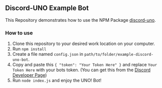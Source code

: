## Discord-UNO Example Bot
This Repository demonstrates how to use the NPM Package [discord-uno](https://github.com/Maxisthemoose/discord-uno).

### How to use
1. Clone this repository to your desired work location on your computer.
2. Run `npm install`
3. Create a file named `config.json` in `path/to/folder/example-discord-uno-bot`.
4. Copy and paste this `{ "token": "Your Token Here" }` and replace `Your Token Here` with your bots token. (You can get this from the [Discord Developer Page](https://discord.com/developers/applications))
5. Run `node index.js` and enjoy the UNO! Bot!